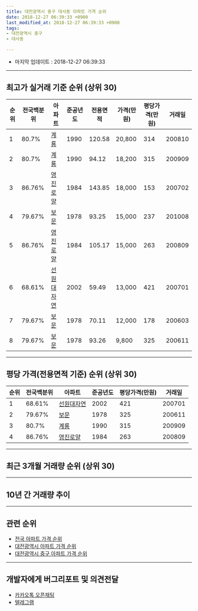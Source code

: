 ```yaml
---
title: 대전광역시 중구 대사동 아파트 가격 순위
date: 2018-12-27 06:39:33 +0900
last_modified_at: 2018-12-27 06:39:33 +0900
tags:
- 대전광역시 중구
- 대사동

---
```


* 마지막 업데이트 : 2018-12-27 06:39:33

---

## 최고가 실거래 기준 순위 (상위 30)


|순위|전국백분위|아파트|준공년도|전용면적|가격(만원)|평당가격(만원)|거래일|
|---|---|---|---|---|---|---|---|
|1|80.7%|[계룡](https://search.naver.com/search.naver?query=%EB%8C%80%EC%A0%84%EA%B4%91%EC%97%AD%EC%8B%9C+%EC%A4%91%EA%B5%AC+%EB%8C%80%EC%82%AC%EB%8F%99+%EA%B3%84%EB%A3%A1)|1990|120.58|20,800|314|200810|
|2|80.7%|[계룡](https://search.naver.com/search.naver?query=%EB%8C%80%EC%A0%84%EA%B4%91%EC%97%AD%EC%8B%9C+%EC%A4%91%EA%B5%AC+%EB%8C%80%EC%82%AC%EB%8F%99+%EA%B3%84%EB%A3%A1)|1990|94.12|18,200|315|200909|
|3|86.76%|[영진로얄](https://search.naver.com/search.naver?query=%EB%8C%80%EC%A0%84%EA%B4%91%EC%97%AD%EC%8B%9C+%EC%A4%91%EA%B5%AC+%EB%8C%80%EC%82%AC%EB%8F%99+%EC%98%81%EC%A7%84%EB%A1%9C%EC%96%84)|1984|143.85|18,000|153|200702|
|4|79.67%|[보문](https://search.naver.com/search.naver?query=%EB%8C%80%EC%A0%84%EA%B4%91%EC%97%AD%EC%8B%9C+%EC%A4%91%EA%B5%AC+%EB%8C%80%EC%82%AC%EB%8F%99+%EB%B3%B4%EB%AC%B8)|1978|93.25|15,000|237|201008|
|5|86.76%|[영진로얄](https://search.naver.com/search.naver?query=%EB%8C%80%EC%A0%84%EA%B4%91%EC%97%AD%EC%8B%9C+%EC%A4%91%EA%B5%AC+%EB%8C%80%EC%82%AC%EB%8F%99+%EC%98%81%EC%A7%84%EB%A1%9C%EC%96%84)|1984|105.17|15,000|263|200809|
|6|68.61%|[선원대자연](https://search.naver.com/search.naver?query=%EB%8C%80%EC%A0%84%EA%B4%91%EC%97%AD%EC%8B%9C+%EC%A4%91%EA%B5%AC+%EB%8C%80%EC%82%AC%EB%8F%99+%EC%84%A0%EC%9B%90%EB%8C%80%EC%9E%90%EC%97%B0)|2002|59.49|13,000|421|200701|
|7|79.67%|[보문](https://search.naver.com/search.naver?query=%EB%8C%80%EC%A0%84%EA%B4%91%EC%97%AD%EC%8B%9C+%EC%A4%91%EA%B5%AC+%EB%8C%80%EC%82%AC%EB%8F%99+%EB%B3%B4%EB%AC%B8)|1978|70.11|12,000|178|200603|
|8|79.67%|[보문](https://search.naver.com/search.naver?query=%EB%8C%80%EC%A0%84%EA%B4%91%EC%97%AD%EC%8B%9C+%EC%A4%91%EA%B5%AC+%EB%8C%80%EC%82%AC%EB%8F%99+%EB%B3%B4%EB%AC%B8)|1978|93.26|9,800|325|200611|


---

## 평당 가격(전용면적 기준) 순위 (상위 30)


|순위|전국백분위|아파트|준공년도|평당가격(만원)|거래일|
|---|---|---|---|---|---|
|1|68.61%|[선원대자연](https://search.naver.com/search.naver?query=%EB%8C%80%EC%A0%84%EA%B4%91%EC%97%AD%EC%8B%9C+%EC%A4%91%EA%B5%AC+%EB%8C%80%EC%82%AC%EB%8F%99+%EC%84%A0%EC%9B%90%EB%8C%80%EC%9E%90%EC%97%B0)|2002|421|200701|
|2|79.67%|[보문](https://search.naver.com/search.naver?query=%EB%8C%80%EC%A0%84%EA%B4%91%EC%97%AD%EC%8B%9C+%EC%A4%91%EA%B5%AC+%EB%8C%80%EC%82%AC%EB%8F%99+%EB%B3%B4%EB%AC%B8)|1978|325|200611|
|3|80.7%|[계룡](https://search.naver.com/search.naver?query=%EB%8C%80%EC%A0%84%EA%B4%91%EC%97%AD%EC%8B%9C+%EC%A4%91%EA%B5%AC+%EB%8C%80%EC%82%AC%EB%8F%99+%EA%B3%84%EB%A3%A1)|1990|315|200909|
|4|86.76%|[영진로얄](https://search.naver.com/search.naver?query=%EB%8C%80%EC%A0%84%EA%B4%91%EC%97%AD%EC%8B%9C+%EC%A4%91%EA%B5%AC+%EB%8C%80%EC%82%AC%EB%8F%99+%EC%98%81%EC%A7%84%EB%A1%9C%EC%96%84)|1984|263|200809|


---

## 최근 3개월 거래량 순위 (상위 30)


<div style="width:100%;">
    <canvas id="deal_count_ranking" height="250"></canvas>
</div>


<script>
new Chart(document.getElementById("deal_count_ranking"), {
    type: 'horizontalBar',
    data: {
        labels: ['선원대자연', '계룡', '보문'],
        datasets: [{
            label: '실거래 수',
            data: [3, 1, 1],
            borderColor: "rgba(255, 0, 128, 1)",
            backgroundColor: "rgba(255, 0, 128, 0.5)",
            fill: false,
        }]
    },
    options: {
        responsive: true,
        title: {
            display: true,
            text: '최근 3개월 거래량 순위'
        },
        tooltips: {
            mode: 'index',
            intersect: false,
            callbacks: {
                title: function(tooltipItems, data) {
                    return "실거래 수:";
                },
                label: function(tooltipItem, data) {
                    return data.labels[tooltipItem.index] + ": " + tooltipItem.xLabel;
                }
            }
        },
        hover: {
            mode: 'nearest',
            intersect: true
        },
        scales: {
            xAxes: [{
                display: true,
                scaleLabel: {
                    display: true,
                    labelString: '실거래 수'
                },
                ticks: {
                    suggestedMin: 0,
                }
            }],
            yAxes: [{
                display: true,
                ticks: {
                    autoSkip: false,
                    callback: function(value, index, values) {
                        if (value.length > 15)
                            return value.substr(0, 13) + "...";
                        else
                            return value;
                    }
                },
                scaleLabel: {
                    display: false,
                }
            }]
        }
    }
});

</script>


---

## 10년 간 거래량 추이


<div style="width:100%;">
    <canvas id="deal_progress" height="250"></canvas>
</div>

<script>
new Chart(document.getElementById("deal_progress"), {
    type: 'line',
    data: {
        labels: ['200812','200901','200902','200903','200904','200905','200906','200907','200908','200909','200910','200911','200912','201001','201002','201003','201004','201005','201006','201007','201008','201009','201010','201011','201012','201101','201102','201103','201104','201105','201106','201107','201108','201109','201110','201111','201112','201201','201202','201203','201204','201205','201206','201207','201208','201209','201210','201211','201212','201301','201302','201303','201304','201305','201306','201307','201308','201309','201310','201311','201312','201401','201402','201403','201404','201405','201406','201407','201408','201409','201410','201411','201412','201501','201502','201503','201504','201505','201506','201507','201508','201509','201510','201511','201512','201601','201602','201603','201604','201605','201606','201607','201608','201609','201610','201611','201612','201701','201702','201703','201704','201705','201706','201707','201708','201709','201710','201711','201712','201801','201802','201803','201804','201805','201806','201807','201808','201809','201810','201811','201812'],
        datasets: [{
            label: '실거래 수',
            pointRadius: 1,
            data: [1, 2, 1, 2, 3, 6, 2, 7, 5, 6, 10, 10, 8, 6, 8, 7, 4, 8, 2, 3, 6, 1, 1, 7, 8, 4, 4, 2, 7, 4, 1, 3, 3, 2, 3, 1, 1, 2, 3, 4, 2, 2, 4, 0, 3, 3, 1, 1, 1, 1, 4, 4, 5, 5, 3, 1, 3, 2, 4, 1, 1, 2, 4, 2, 3, 2, 1, 6, 4, 2, 2, 2, 1, 1, 1, 4, 5, 1, 4, 2, 2, 2, 2, 2, 2, 4, 2, 5, 4, 0, 3, 1, 4, 4, 2, 3, 3, 0, 4, 8, 4, 1, 3, 1, 2, 3, 2, 1, 3, 3, 7, 2, 2, 1, 1, 3, 1, 4, 2, 2, 1],
            borderColor: "rgba(255, 201, 14, 1)",
            backgroundColor: "rgba(255, 201, 14, 0.5)",
            fill: true,
        }]
    },
    options: {
        responsive: true,
        title: {
            display: true,
            text: '10년간 거래량 추이'
        },
        tooltips: {
            mode: 'index',
            intersect: false,
        },
        hover: {
            mode: 'nearest',
            intersect: true
        },
        scales: {
            xAxes: [{
                display: true,
                scaleLabel: {
                    display: true,
                    labelString: '년/월'
                }
            }],
            yAxes: [{
                display: true,
                ticks: {
                    suggestedMin: 0,
                },
                scaleLabel: {
                    display: true,
                    labelString: '실거래 수'
                }
            }]
        }
    }
});

</script>


---

## 관련 순위

- [전국 아파트 가격 순위](https://inasie.github.io/apt-ranking/전국)
- [대전광역시 아파트 가격 순위](https://inasie.github.io/apt-ranking/대전광역시)
- [대전광역시 중구 아파트 가격 순위](https://inasie.github.io/apt-ranking/대전광역시-중구)


---

## 개발자에게 버그리포트 및 의견전달

- [카카오톡 오픈채팅](https://open.kakao.com/o/gLJUAP4)
- [텔레그램](https://t.me/inasie)

